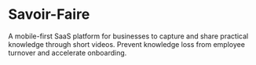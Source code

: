 # Savoir-Faire

A mobile-first SaaS platform for businesses to capture and share practical knowledge through short videos. Prevent knowledge loss from employee turnover and accelerate onboarding.
